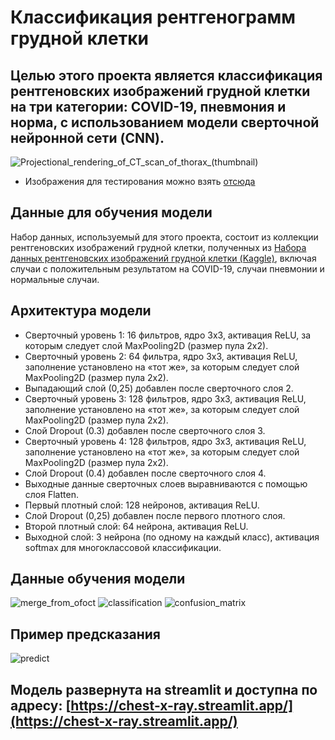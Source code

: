 # Классификация рентгенограмм грудной клетки
## Целью этого проекта является классификация рентгеновских изображений грудной клетки на три категории: COVID-19, пневмония и норма, с использованием модели сверточной нейронной сети (CNN).

![Projectional_rendering_of_CT_scan_of_thorax_(thumbnail)](https://github.com/user-attachments/assets/99b47383-fff7-4741-aead-bf985f5512d6)



* Изображения для тестирования можно взять [отсюда](https://github.com/UzunDemir/Chest_X-Ray_Classification/tree/main/Test_images)

## Данные для обучения модели
Набор данных, используемый для этого проекта, состоит из коллекции рентгеновских изображений грудной клетки, полученных из [Набора данных рентгеновских изображений грудной клетки (Kaggle)](https://www.kaggle.com/datasets/pranavraikokte/covid19-image-dataset), включая случаи с положительным результатом на COVID-19, случаи пневмонии и нормальные случаи.

## Архитектура модели
* Сверточный уровень 1: 16 фильтров, ядро ​​3x3, активация ReLU, за которым следует слой MaxPooling2D (размер пула 2x2).
* Сверточный уровень 2: 64 фильтра, ядро ​​3x3, активация ReLU, заполнение установлено на «тот же», за которым следует слой MaxPooling2D (размер пула 2x2).
* Выпадающий слой (0,25) добавлен после сверточного слоя 2.
* Сверточный уровень 3: 128 фильтров, ядро ​​3x3, активация ReLU, заполнение установлено на «тот же», за которым следует слой MaxPooling2D (размер пула 2x2).
* Слой Dropout (0.3) добавлен после сверточного слоя 3.
* Сверточный уровень 4: 128 фильтров, ядро ​​3x3, активация ReLU, заполнение установлено на «тот же», за которым следует слой MaxPooling2D (размер пула 2x2).
* Слой Dropout (0.4) добавлен после сверточного слоя 4.
* Выходные данные сверточных слоев выравниваются с помощью слоя Flatten.
* Первый плотный слой: 128 нейронов, активация ReLU.
* Слой Dropout (0,25) добавлен после первого плотного слоя.
* Второй плотный слой: 64 нейрона, активация ReLU.
* Выходной слой: 3 нейрона (по одному на каждый класс), активация softmax для многоклассовой классификации.

## Данные обучения модели
![merge_from_ofoct](https://user-images.githubusercontent.com/97530517/231857828-bfd7ce92-2b2c-456f-a339-534a87d8da69.jpg)
![classification](https://user-images.githubusercontent.com/97530517/231857615-47340376-1d2d-4918-b2e6-f141b56273ce.PNG)
![confusion_matrix](https://user-images.githubusercontent.com/97530517/231857703-a2c9aac9-f217-4095-b63d-6145e7b95de8.PNG)

## Пример предсказания
![predict](https://user-images.githubusercontent.com/97530517/231856798-74574e8d-fb31-45b0-a681-b9579900924d.jpg)

## Модель развернута на streamlit и доступна по адресу: [https://chest-x-ray.streamlit.app/](https://chest-x-ray.streamlit.app/)



